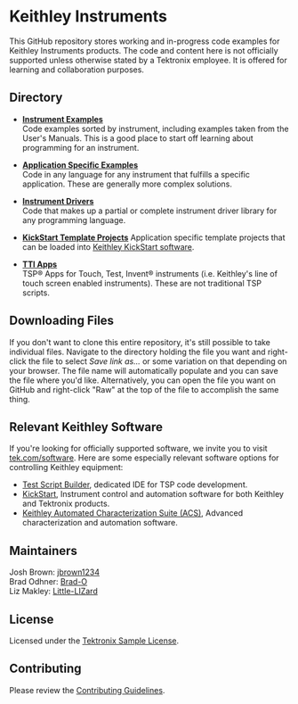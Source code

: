 # Keithley Instruments 

This GitHub repository stores working and in-progress code examples for Keithley Instruments products. The code and content here is not officially supported unless otherwise stated by a Tektronix employee. It is offered for learning and collaboration purposes.

## Directory

* **[Instrument Examples](./Instrument_Examples)**  
Code examples sorted by instrument, including examples taken from the User's Manuals. This is a good place to start off learning about programming for an instrument.

* **[Application Specific Examples](./Application_Specific)**  
Code in any language for any instrument that fulfills a specific application. These are generally more complex solutions.

* **[Instrument Drivers](./Drivers)**  
Code that makes up a partial or complete instrument driver library for any programming language.

* **[KickStart Template Projects](./KickStart_Template_Projects/)**
Application specific template projects that can be loaded into [Keithley KickStart software](https://www.tek.com/en/products/keithley/keithley-control-software-bench-instruments/kickstart). 

* **[TTI Apps](./TTI_Apps)**  
TSP&reg; Apps for Touch, Test, Invent&reg; instruments (i.e. Keithley's line of touch screen enabled instruments). These are not traditional TSP scripts.

## Downloading Files

If you don't want to clone this entire repository, it's still possible to take individual files. Navigate to the directory holding the file you want and right-click the file to select _Save link as..._ or some variation on that depending on your browser. The file name will automatically populate and you can save the file where you'd like. Alternatively, you can open the file you want on GitHub and right-click "Raw" at the top of the file to accomplish the same thing.

## Relevant Keithley Software

If you're looking for officially supported software, we invite you to visit [tek.com/software](https://www.tek.com/software). Here are some especially relevant software options for controlling Keithley equipment:
- [Test Script Builder](https://www.tek.com/en/keithley-test-script-builder), dedicated IDE for TSP code development. 
- [KickStart](https://www.tek.com/en/products/keithley/keithley-control-software-bench-instruments/kickstart), Instrument control and automation software for both Keithley and Tektronix products.
- [Keithley Automated Characterization Suite (ACS)](https://www.tek.com/en/products/keithley/semiconductor-test-systems/automated-characterization-suite), Advanced characterization and automation software.

## Maintainers

Josh Brown: [jbrown1234](https://github.com/jbrown1234)  
Brad Odhner: [Brad-O](https://github.com/Brad-O)  
Liz Makley: [Little-LIZard](https://github.com/Little-LIZard)

## License

Licensed under the [Tektronix Sample License](https://www.tek.com/sample-license).

## Contributing

Please review the [Contributing Guidelines](/CONTRIBUTING.md).
